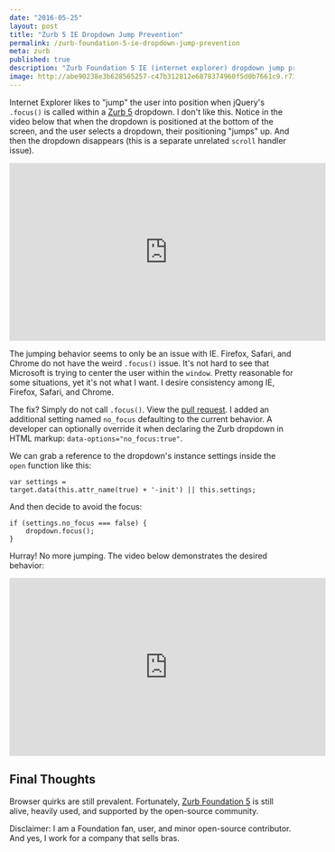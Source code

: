 ```yaml
---
date: "2016-05-25"
layout: post
title: "Zurb 5 IE Dropdown Jump Prevention"
permalink: /zurb-foundation-5-ie-dropdown-jump-prevention
meta: zurb
published: true
description: "Zurb Foundation 5 IE (internet explorer) dropdown jump prevention."
image: http://abe90238e3b628565257-c47b312812e6878374960f5d0b7661c9.r73.cf1.rackcdn.com/zurb-6.png
---
```

Internet Explorer likes to "jump" the user into position when jQuery's `.focus()` is called within a [Zurb 5](http://foundation.zurb.com/sites/docs/v/5.5.3/) dropdown.  I don't like this.  Notice in the video below that when the dropdown is positioned at the bottom of the screen, and the user selects a dropdown, their positioning "jumps" up.  And then the dropdown disappears (this is a separate unrelated `scroll` handler issue).

<div class="js-video [vimeo, widescreen]">
<iframe width="560" height="315" src="https://www.youtube.com/embed/OmuSAKOMjcQ?list=PLx-BRAFWgvyNCPrXLTvfmE4cNSPLhOKgp" frameborder="0" allowfullscreen></iframe>
</div>

The jumping behavior seems to only be an issue with IE.  Firefox, Safari, and Chrome do not have the weird `.focus()` issue.  It's not hard to see that Microsoft is trying to center the user within the `window`.  Pretty reasonable for some situations, yet it's not what I want.  I desire consistency among IE, Firefox, Safari, and Chrome.

The fix?  Simply do not call `.focus()`. View the [pull request](https://github.com/zurb/foundation-sites/pull/8885/files).  I added an additional setting named `no_focus` defaulting to the current behavior.  A developer can optionally override it when declaring the Zurb dropdown in HTML markup: `data-options="no_focus:true"`.

We can grab a reference to the dropdown's instance settings inside the `open` function like this:

    var settings = 
    target.data(this.attr_name(true) + '-init') || this.settings;

And then decide to avoid the focus:

    if (settings.no_focus === false) {
        dropdown.focus(); 
    }

Hurray!  No more jumping.  The video below demonstrates the desired behavior:

<div class="js-video [vimeo, widescreen]">
<iframe width="560" height="315" src="https://www.youtube.com/embed/D5BbHLIG4cE?list=PLx-BRAFWgvyNCPrXLTvfmE4cNSPLhOKgp" frameborder="0" allowfullscreen></iframe>
</div>

## Final Thoughts

Browser quirks are still prevalent.  Fortunately, [Zurb Foundation 5](http://foundation.zurb.com/sites/docs/v/5.5.3/) is still alive, heavily used, and supported by the open-source community.  

Disclaimer: I am a Foundation fan, user, and minor open-source contributor.   And yes, I work for a company that sells bras.

